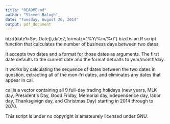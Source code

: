 ```yaml
---
title: "README.md"
author: "Steven Balogh"
date: "Tuesday, August 26, 2014"
output: pdf_document
---
```


bizd(date1=Sys.Date(),date2,formatz="%Y/%m/%d")
bizd is an R script function that calculates the number of business days between two dates. 

It accepts two dates and a format for those dates as arguments. The first date defaults to the current date and the format defualts to year/month/day.

It works by calculating the sequence of dates between the two dates in question, extracting all of the mon-fri dates, and eliminates any dates that appear in cal.

cal is a vector containing all 9 full-day trading holidays (new years, MLK day, President's Day, Good Friday, Memorial day,Independence day, labor day, Thanksgivign day, and Christmas Day) starting in 2014 through to 2070.

This script is under no copyright is amateurely licensed under GNU.
